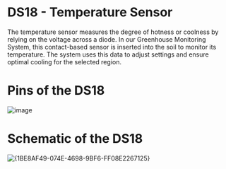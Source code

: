 # DS18 - Temperature Sensor 
The temperature sensor measures the degree of hotness or coolness by relying on the voltage across a diode. In our Greenhouse Monitoring System, this contact-based sensor is inserted into the soil to monitor its temperature. The system uses this data to adjust settings and ensure optimal cooling for the selected region.

# Pins of the DS18
![image](https://github.com/user-attachments/assets/c8aa3dca-1edd-4cdd-b63f-794ee8997523)

# Schematic of the DS18
![{1BE8AF49-074E-4698-9BF6-FF08E2267125}](https://github.com/user-attachments/assets/782ddb53-434a-4743-bfac-5fda1b4adc04)


